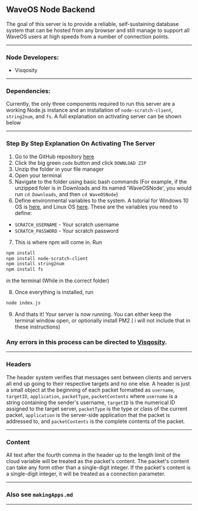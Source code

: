 ## WaveOS Node Backend
The goal of this server is to provide a reliable, self-sustaining database system that can be hosted from any browser and still manage to support all WaveOS users at high speeds from a number of connection points.

***

### Node Developers:
 - Visqosity

***

### Dependencies:
Currently, the only three components required to run this server are a working Node.js instance and an installation of `node-scratch-client`, `string2num`, and `fs`. A full explanation on activating server can be shown below

***

### Step By Step Explanation On Activating The Server
1. Go to the GitHub repository [here](https://github.com/Visqosity/WaveOS-Node-Backend)
2. Click the big green `code` button and click `DOWNLOAD ZIP`
3. Unzip the folder in your file manager
4. Open your terminal
5. Navigate to the folder using basic bash commands (For example, if the unzipped foler is in Downloads and its named 'WaveOSNode', you would run `cd Downloads`, and  then `cd WaveOSNode`)
6. Define environmental variables to the system. A tutorial for Windows 10 OS is [here](https://www.architectryan.com/2018/08/31/how-to-change-environment-variables-on-windows-10/), and Linux OS [here](https://www.serverlab.ca/tutorials/linux/administration-linux/how-to-set-environment-variables-in-linux/). These are the variables you need to define:
 - `SCRATCH_USERNAME` - Your scratch username
 - `SCRATCH_PASSWORD` - Your scratch password

7. This is where npm will come in. Run
```sh
npm install
npm install node-scratch-client
npm install string2num
npm install fs
```
in the terminal (While in the correct folder)

8. Once everything is installed, run
```sh
node index.js
```

9. And thats it! Your server is now running. You can either keep the terminal window open, or optionally install PM2 ( i will not include that in these instructions)

### Any errors in this process can be directed to [Visqosity](https://scratch.mit.edu/users/Visqosity).

***

### Headers
The header system verifies that messages sent between clients and servers all end up going to their respective targets and no one else. A header is just a small object at the beginning of each packet formatted as `username`, `targetID`, `application`, `packetType`, `packetContents` where `username` is a string containing the sender's username, `targetID` is the numerical ID assigned to the target server, `packetType` is the type or class of the current packet, `application` is the server-side application that the packet is addressed to, and `packetContents` is the complete contents of the packet.

***

### Content
All text after the fourth comma in the header up to the length limit of the cloud variable will be treated as the packet's content. The packet's content can take any form other than a single-digit integer. If the packet's content is a single-digit integer, it will be treated as a connection parameter.
***

### Also see `makingApps.md`

***
